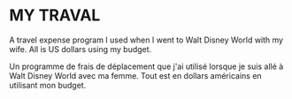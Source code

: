 # MY TRAVAL

A travel expense program I used when I went to Walt Disney World with my wife. All is US dollars using my budget.

Un programme de frais de déplacement que j'ai utilisé lorsque je suis allé à Walt Disney World avec ma femme. Tout est en dollars américains en utilisant mon budget.